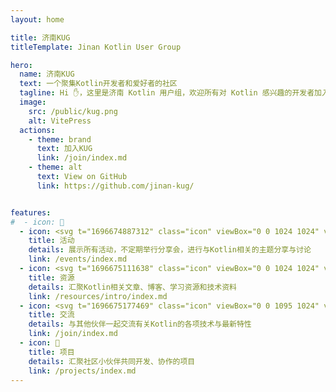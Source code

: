 ```yaml
---
layout: home

title: 济南KUG
titleTemplate: Jinan Kotlin User Group

hero:
  name: 济南KUG
  text: 一个聚集Kotlin开发者和爱好者的社区
  tagline: Hi ✋，这里是济南 Kotlin 用户组，欢迎所有对 Kotlin 感兴趣的开发者加入用户组
  image:
    src: /public/kug.png
    alt: VitePress
  actions:
    - theme: brand
      text: 加入KUG
      link: /join/index.md
    - theme: alt
      text: View on GitHub
      link: https://github.com/jinan-kug/


features:
#  - icon: 📝
  - icon: <svg t="1696674887312" class="icon" viewBox="0 0 1024 1024" version="1.1" xmlns="http://www.w3.org/2000/svg" p-id="7747" width="200" height="200"><path d="M578.56 609.28m-281.6 0a281.6 281.6 0 1 0 563.2 0 281.6 281.6 0 1 0-563.2 0Z" fill="#FED847" p-id="7748"></path><path d="M434.62656 952.32L20.6848 538.79808 588.91264 63.20128l273.55136 48.22016 21.42208 121.33376-40.96 7.168-16.39424-92.7232-225.82272-39.8336L82.14528 541.51168 431.9232 890.88l440.7296-525.49632 31.8464 26.624L434.62656 952.32zM683.008 373.76a83.0464 83.0464 0 0 1 0.1024-166.05184 83.02592 83.02592 0 0 1 58.64448 141.74208A82.5856 82.5856 0 0 1 683.008 373.76z m0-124.4672a41.50272 41.50272 0 0 0-29.37856 70.85056 42.6496 42.6496 0 0 0 58.74688 0 41.49248 41.49248 0 0 0-29.36832-70.89152v0.04096z m132.78208 82.944a533.16608 533.16608 0 0 1-138.24-21.44256l10.97728-40.0384c111.53408 30.55616 191.80544 25.81504 232.13056-13.66016 50.78016-49.68448 28.23168-142.00832 27.99616-142.92992l40.25344-10.24c1.20832 4.70016 28.7744 116.08064-38.99392 182.65088-31.05792 30.38208-75.93984 45.6192-134.18496 45.6192l0.06144 0.04096z m-573.44 281.31328l-29.35808-29.3888L462.65344 334.7456l29.37856 29.3376-249.68192 249.46688z m73.44128 73.3696l-29.36832-29.34784L477.35808 466.8416l29.36832 29.3376-190.93504 190.74048z" fill="" p-id="7749"></path></svg>
    title: 活动
    details: 展示所有活动，不定期举行分享会，进行与Kotlin相关的主题分享与讨论
    link: /events/index.md
  - icon: <svg t="1696675111638" class="icon" viewBox="0 0 1024 1024" version="1.1" xmlns="http://www.w3.org/2000/svg" p-id="31681" width="200" height="200"><path d="M501.6 895.8H234.8c-58.7 0-106.5-47.8-106.5-106.5v-554c0-58.7 47.8-106.5 106.5-106.5h266.8c58.7 0 106.5 47.8 106.5 106.5v554c0 58.7-47.8 106.5-106.5 106.5zM234.8 192.7c-23.5 0-42.5 19.1-42.5 42.5v554c0 23.5 19.1 42.5 42.5 42.5h266.8c23.5 0 42.5-19.1 42.5-42.5v-554c0-23.5-19.1-42.5-42.5-42.5H234.8z" fill="#52B260" p-id="31682"></path><path d="M256.2 319.9h224v64h-224zM256.2 447.9h224v64h-224zM255.7 575.9h224v64h-224zM896.1 767.9V235.2c0-58.7-47.8-106.5-106.5-106.5h-9.8c-58.7 0-106.5 47.8-106.5 106.5v532.6l-0.1 0.1 109.5 127.8L896.2 768l-0.1-0.1z m-64-127.9h-94.8V383.9h94.8V640z m-52.3-447.3h9.8c23.5 0 42.5 19.1 42.5 42.5v84.7h-94.8v-84.7c0-23.5 19-42.5 42.5-42.5z m-42.5 551.5v-40.4h94.8v39.9l-48.5 54.5-46.3-54z" fill="#52B260" p-id="31683"></path></svg>
    title: 资源
    details: 汇聚Kotlin相关文章、博客、学习资源和技术资料
    link: /resources/intro/index.md
  - icon: <svg t="1696675177469" class="icon" viewBox="0 0 1095 1024" version="1.1" xmlns="http://www.w3.org/2000/svg" p-id="34701" width="200" height="200"><path d="M679.424 670.72v-155.136c0-70.656-57.344-128-128-128h-291.84V239.616c0-59.392 48.128-108.032 107.52-108.032H870.4c59.392 0 107.52 48.128 107.52 108.032V563.2l0.512 199.68c0 11.776-9.216 21.504-20.992 21.504-5.632 0-11.264-2.048-15.36-6.144l-106.496-107.52h-156.16z" fill="#0091EB" p-id="34702"></path><path d="M81.408 771.584V558.08c0-47.104 38.4-85.504 85.504-85.504h341.504c47.104 0 85.504 38.4 85.504 85.504v213.504c0 47.104-38.4 85.504-85.504 85.504H172.032l-53.248 50.688c-8.704 8.192-22.016 7.68-30.208-0.512-3.584-4.096-6.144-9.216-6.144-14.848v-107.008c-0.512-4.608-1.024-9.216-1.024-13.824zM401.92 686.08c-11.776 0-21.504 9.728-21.504 21.504s9.728 21.504 21.504 21.504h85.504c11.776 0 21.504-9.728 21.504-21.504s-9.728-21.504-21.504-21.504H401.92z" fill="#BBE2FF" p-id="34703"></path><path d="M273.92 601.088c-11.776 0-21.504 9.728-21.504 21.504 0 11.776 9.728 21.504 21.504 21.504h213.504c11.776 0 21.504-9.728 21.504-21.504 0-11.776-9.728-21.504-21.504-21.504H273.92z" fill="#FFB541" p-id="34704"></path></svg>
    title: 交流
    details: 与其他伙伴一起交流有关Kotlin的各项技术与最新特性
    link: /join/index.md
  - icon: 🚀
    title: 项目
    details: 汇聚社区小伙伴共同开发、协作的项目
    link: /projects/index.md
---
```


<style>
:root {
  --vp-home-hero-name-color: transparent;
  --vp-home-hero-name-background: -webkit-linear-gradient(120deg, #bd34fe 30%, #41d1ff);

  --vp-home-hero-image-background-image: linear-gradient(-45deg, #bd34fe 50%, #47caff 50%);
  --vp-home-hero-image-filter: blur(40px);
}

@media (min-width: 640px) {
  :root {
    --vp-home-hero-image-filter: blur(56px);
  }
}

@media (min-width: 960px) {
  :root {
    --vp-home-hero-image-filter: blur(72px);
  }
}
</style>

[//]: # (# Jinan Kotlin User Group)

[//]: # (Hi :hand:，这里是济南 Kotlin 用户组，欢迎所有对 Kotlin 感兴趣的开发者加入用户组)

[//]: # ()
[//]: # (- 在这里可以和其它成员一起讨论 Kotlin 语言的各项技术与最新特性)

[//]: # (- 我们还会不定期举行分享会，进行与 Kotlin 相关的主题分享与讨论)
